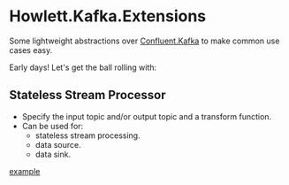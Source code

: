 # Howlett.Kafka.Extensions

Some lightweight abstractions over [Confluent.Kafka](https://github.com/confluentinc/confluent-kafka-dotnet) to make common use cases easy.

Early days! Let's get the ball rolling with:

## Stateless Stream Processor

- Specify the input topic and/or output topic and a transform function.
- Can be used for:
  - stateless stream processing.
  - data source.
  - data sink.

[example](examples/Stateless)
